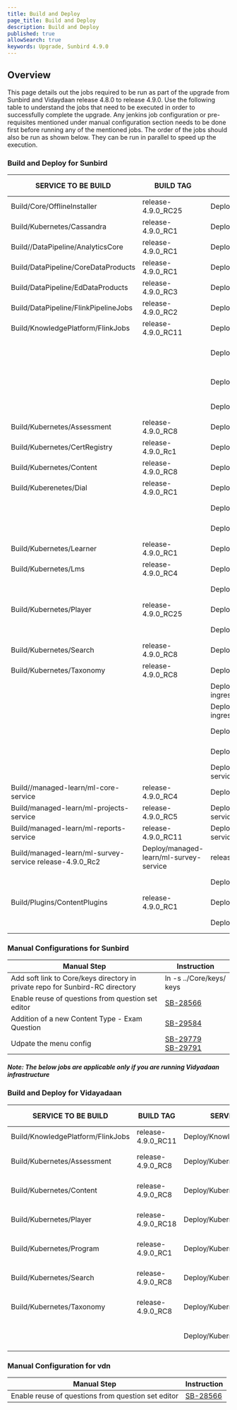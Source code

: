 ```yaml
---
title: Build and Deploy
page_title: Build and Deploy
description: Build and Deploy
published: true
allowSearch: true
keywords: Upgrade, Sunbird 4.9.0
---
```


## Overview

This page details out the jobs required to be run as part of the upgrade from Sunbird and Vidaydaan release 4.8.0 to release 4.9.0. Use the following table to understand the jobs that need to be executed in order to successfully complete the upgrade. Any jenkins job configuration or pre-requisites mentioned under manual configuration section needs to be done first before running any of the mentioned jobs. The order of the jobs should also be run as shown below. They can be run in parallel to speed up the execution.


### Build and Deploy for Sunbird

| SERVICE TO BE BUILD | BUILD TAG | SERVICE TO DEPLOY  | DEPLOY TAG  | COMMENTS  |
|-----------------------------------------|--------------------|--------------------------------------------|------------------------------------------------------------------------------------------------------------------------------------------------------------------|-------------------------------------------|
| Build/Core/OfflineInstaller | release-4.9.0_RC25  | Deploy/Core/OfflineInstaller| release-4.9.0_RC2  |  |
| Build/Kubernetes/Cassandra  | release-4.9.0_RC1   | Deploy/Kubernetes/Cassandra  | release-4.9.0_RC2 |   |
| Build//DataPipeline/AnalyticsCore | release-4.9.0_RC1 | Deploy/DataPipeline/AnalyticsCore | release-4.9.0_RC3 |  |
| Build/DataPipeline/CoreDataProducts | release-4.9.0_RC1 | Deploy//DataPipeline/CoreDataProducts | release-4.9.0_RC3 | |
| Build/DataPipeline/EdDataProducts | release-4.9.0_RC3 | Deploy/DataPipeline/EdDataProducts | release-4.9.0_RC3 | |
| Build/DataPipeline/FlinkPipelineJobs | release-4.9.0_RC2 | Deploy/DataPipeline/FlinkPipelineJobs | release-4.9.0_RC3 | |
| Build/KnowledgePlatform/FlinkJobs | release-4.9.0_RC11 | Deploy/KnowledgePlatform/FlinkJobs | release-4.9.0_RC1 | |
|               |    | Deploy/Kubernetes/UploadSchemas | release-4.9.0_RC2 | kp_branch_or_tag : release-4.9.0_RC8
|               |    | Deploy/Kubernetes/DialUploadSchema | release-4.9.0_RC2 | dial-repo tag : release-4.9.0_Rc1 |
|               |    | Deploy/Kubernetes/Analytics | release-4.9.0_Rc2 | |
| Build/Kubernetes/Assessment | release-4.9.0_RC8 | Deploy/Kubernetes/Assessment | release-4.9.0_RC2 | |
| Build/Kubernetes/CertRegistry | release-4.9.0_Rc1 | Deploy/Kubernetes/CertRegistry | release-4.9.0_RC2 | |
| Build/Kubernetes/Content | release-4.9.0_RC8 | Deploy/Kubernetes/Content | release-4.9.0_RC2 | |
| Build/Kuberenetes/Dial | release-4.9.0_RC1 | Deploy/Kubernetes/Dial | release-4.9.0_RC2 | |
|                        |                    | Deploy/Kubernetes/KnowledgeMW | release-4.9.0_RC2 | |
|                        |                   | Deploy/Kubernetes/Keycloak | release-4.9.0_RC2 | |
| Build/Kubernetes/Learner | release-4.9.0_RC1 | Deploy/Kubernetes/Learner | release-4.9.0_RC2 | |
| Build/Kubernetes/Lms | release-4.9.0_RC4 | Deploy/Kubernetes/Lms | release-4.9.0_Rc2 | |
|                      |                   | Deploy/Kubernetes/Notification | release-4.9.0_RC2 | |
| Build/Kubernetes/Player | release-4.9.0_RC25 | Deploy/Kubernetes/Player | release-4.9.0_RC2 | |
|                         |                    | Deploy/Kubernetes/Report | release-4.9.0_RC2 | |
| Build/Kubernetes/Search | release-4.9.0_RC8 | Deploy/Kubernetes/Search | release-4.9.0_RC2 | |
| Build/Kubernetes/Taxonomy | release-4.9.0_RC8 | Deploy/Kubernetes/Taxonomy | release-4.9.0_RC2 | |
|             |   | Deploy/Kubernetes/nginx-private-ingress | release-4.9.0_RC2 | |
|             |   | Deploy/Kubernetes/nginx-public-ingress | release-4.9.0_RC2 | |
|             |   | Deploy/Kubernetes/OnboardAPIs | release-4.9.0_RC2 | |
|             |   | Deploy/Kuberenetes/OnboardConsumers | release-4.9.0_RC2 | |
|          |  | Deploy/managed-learn/ml-analytics-service  | release-4.9.0_RC2 | |
| Build//managed-learn/ml-core-service | release-4.9.0_RC4 | Deplo/managed-learn/ml-core-service | release-4.9.0_RC2 | |
| Build/managed-learn/ml-projects-service | release-4.9.0_RC5 | Deploy/managed-learn/ml-projects-service | release-4.9.0_RC2 | |
| Build/managed-learn/ml-reports-service | release-4.9.0_RC11 | Deploy/managed-learn/ml-reports-service | release-4.9.0_RC2 | |
| Build/managed-learn/ml-survey-service    release-4.9.0_Rc2 |   Deploy/managed-learn/ml-survey-service | release-4.9.0_RC2 | |
|    |       | Deploy/managed-learn/gotenberg | release-4.9.0_RC2 | |
| Build/Plugins/ContentPlugins | release-4.9.0_RC1 | Deploy/Plugins/ContentPlugins | release-4.9.0_RC2 | |
|             |                   | Deploy/Sunbird-RC/Registry | release-4.9.0_RC2 | |


### Manual Configurations for Sunbird

|Manual Step|Instruction|
|--------------------|--------------------|
| Add soft link to Core/keys directory in private repo for Sunbird-RC directory | ln -s ../Core/keys/ keys |
| Enable reuse of questions from question set editor | [SB-28566](https://project-sunbird.atlassian.net/browse/SB-28566) || Creation of a new tab called Question Sets to be created on Web Portal for searchability by users | [SB-29588](https://project-sunbird.atlassian.net/browse/SB-29588) |
| Addition of a new Content Type - Exam Question | [SB-29584](https://project-sunbird.atlassian.net/browse/SB-29584) |
| Udpate the menu config | [SB-29779](https://project-sunbird.atlassian.net/browse/SB-29779) <br> [SB-29791](https://project-sunbird.atlassian.net/browse/SB-29791) |

##### Note: The below jobs are applicable only if you are running Vidyadaan infrastructure


### Build and Deploy for Vidayadaan

| SERVICE TO BE BUILD               | BUILD TAG          | SERVICE TO DEPLOY                                 | DEPLOY TAG                                                | COMMENTS |
|-----------------------------------|--------------------|---------------------------------------------------|-----------------------------------------------------------|----------|
| Build/KnowledgePlatform/FlinkJobs | release-4.9.0_RC11 | Deploy/KnowledgePlatform/FlinkJobs | release-4.9.0_RC1 | `job_names_to_deploy: Choose all` |
| Build/Kubernetes/Assessment | release-4.9.0_RC8 | Deploy/Kubernetes/Assessment | release-4.9.0-vdn_RC1 |    |
| Build/Kubernetes/Content    | release-4.9.0_RC8  | Deploy/Kubernetes/Content    | release-4.9.0-vdn_RC1 |  |
| Build/Kubernetes/Player     | release-4.9.0_RC18 | Deploy/Kubernetes/Player     | release-4.9.0-vdn_RC1 |   |
| Build/Kubernetes/Program    | release-4.9.0_RC1  | Deploy/Kubernetes/Program    | release-4.9.0-vdn_RC1 |    |
| Build/Kubernetes/Search     | release-4.9.0_RC8  | Deploy/Kubernetes/Search     | release-4.9.0-vdn_RC1  |   |
| Build/Kubernetes/Taxonomy   | release-4.9.0_RC8  | Deploy/Kubernetes/Taxonomy   | release-4.9.0-vdn_RC1  |   |         
|  |    | Deploy/Kubernetes/UploadSchemas | release-4.9.0-vdn_RC1 | schema branch : release-4.9.0 |


### Manual Configuration for vdn

|Manual Step|Instruction|
|--------------------|--------------------|
| Enable reuse of questions from question set editor | [SB-28566](https://project-sunbird.atlassian.net/browse/SB-28566)|